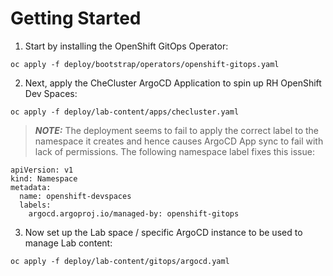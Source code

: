 # Getting Started

1. Start by installing the OpenShift GitOps Operator:

``` 
oc apply -f deploy/bootstrap/operators/openshift-gitops.yaml
```

2. Next, apply the CheCluster ArgoCD Application to spin up RH OpenShift Dev Spaces:

```
oc apply -f deploy/lab-content/apps/checluster.yaml 
```

> **_NOTE:_** The deployment seems to fail to apply the correct label to the namespace it creates and hence causes ArgoCD App sync to fail with lack of permissions. The following namespace label fixes this issue:

```
apiVersion: v1
kind: Namespace
metadata:
  name: openshift-devspaces
  labels:
    argocd.argoproj.io/managed-by: openshift-gitops
```

3. Now set up the Lab space / specific ArgoCD instance to be used to manage Lab content: 

```
oc apply -f deploy/lab-content/gitops/argocd.yaml 
```

